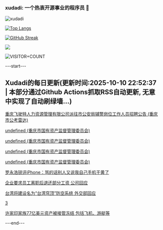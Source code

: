 ### xudadi: 一个热衷开源事业的程序员 👋

![xudadi](https://github-readme-stats-git-masterorgs-github-readme-stats-team.vercel.app/api?username=xudadi)

[![Top Langs](https://github-readme-stats.vercel.app/api/top-langs/?username=xudadi)](https://github.com/anuraghazra/github-readme-stats)

[![GitHub Streak](https://streak-stats.demolab.com?user=xudadi&locale=zh_Hans)](https://git.io/streak-stats)

![](https://raw.githubusercontent.com/xudadi/xudadi/main/assets/github-contribution-grid-snake.svg)

![VISITOR+COUNT](https://komarev.com/ghpvc/?username=xudadi&label=VISITOR+COUNT)


---start---

## Xudadi的每日更新(更新时间:2025-10-10 22:52:37 | 本部分通过Github Actions抓取RSS自动更新, 无意中实现了自动刷绿墙...)

[重庆飞驶特人力资源管理有限公司派往市公安局辅警岗位工作人员招聘公告 (重庆市公考雷达)](https://www.gongkaoleida.com/article/2644587)

[undefined (重庆市国有资产监督管理委员会)](https://dadilab.github.io/feeds/all.xml)

[undefined (重庆市国有资产监督管理委员会)](https://dadilab.github.io/feeds/all.xml)

[undefined (重庆市国有资产监督管理委员会)](https://dadilab.github.io/feeds/all.xml)

[undefined (重庆市国有资产监督管理委员会)](https://dadilab.github.io/feeds/all.xml)

[罗永浩锐评iPhone：骂的话别人又说我自己手机干黄了](https://m.163.com/news/article/KBHGQOUO053469LG.html)

[企业要求员工离职后退还部分工资 公司回应](https://m.163.com/news/article/KBHGQOTB053469LG.html)

[台湾将建设名为“台湾穹顶”防空系统 外交部回应](https://m.163.com/news/article/KBH6LB3Q0514R9OJ.html)

[3](https://m.163.com/touch/news/sub/domestic)

[许家印家族77亿美元资产被接管冻结 包括飞机、游艇等](https://m.163.com/news/article/KBHFIDDL0512B07B.html)

---end---
